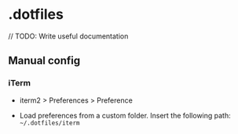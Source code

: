 # .dotfiles

// TODO: Write useful documentation

## Manual config

### iTerm

* iterm2 > Preferences > Preference

* Load preferences from a custom folder. Insert the following path: `~/.dotfiles/iterm`
